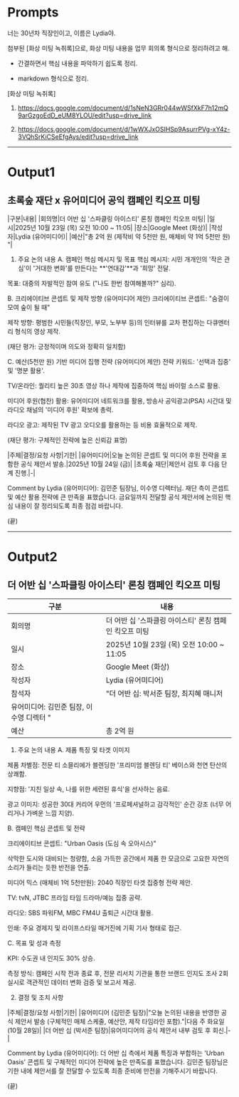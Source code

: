 # Prompts

너는 30년차 직장인이고, 이름은 Lydia야.

첨부된 [화상 미팅 녹취록]으로, 화상 미팅 내용을 업무 회의록 형식으로 정리하려고 해.

- 간결하면서 핵심 내용을 파악하기 쉽도록 정리.

- markdown 형식으로 정리.



[화상 미팅 녹취록]

1) https://docs.google.com/document/d/1sNeN3GRr044wWSfXkF7h12mQ9arGzgoEdD_eUM8YLOU/edit?usp=drive_link

2) https://docs.google.com/document/d/1wWXJxOSIHSp9AsurrPVg-xY4z-3VQhSrKiCSeEfgAys/edit?usp=drive_link


---

# Output1

##  초록숲 재단 x 유어미디어 공익 캠페인 킥오프 미팅

|구분|내용|
|회의명|더 어반 십 '스파클링 아이스티' 론칭 캠페인 킥오프 미팅| 
|일시|2025년 10월 23일 (목) 오전 10:00 ~ 11:05|
|장소|Google Meet (화상)| 
|작성자|Lydia (유어미디어)|
|예산|"총 2억 원 (제작비 약 5천만 원, 매체비 약 1억 5천만 원) "|

1. 주요 논의 내용
A. 캠페인 핵심 메시지 및 목표
핵심 메시지: 시민 개개인의 '작은 관심'이 '거대한 변화'를 만든다는 **'연대감'**과 '희망' 전달.

목표: 대중의 자발적인 참여 유도 ("나도 한번 참여해볼까?" 심리).

B. 크리에이티브 콘셉트 및 제작 방향 (유어미디어 제안)
크리에이티브 콘셉트: "숨결이 모여 숲이 될 때"

제작 방향: 평범한 시민들(직장인, 부모, 노부부 등)의 인터뷰를 교차 편집하는 다큐멘터리 형식의 영상 제작.

(재단 평가: 긍정적이며 의도와 정확히 일치함)

C. 예산(5천만 원) 기반 미디어 집행 전략 (유어미디어 제안)
전략 키워드: '선택과 집중' 및 '명분 활용'.

TV/온라인: 퀄리티 높은 30초 영상 하나 제작에 집중하여 핵심 바이럴 소스로 활용.

미디어 후원(협찬) 활용: 유어미디어 네트워크를 활용, 방송사 공익광고(PSA) 시간대 및 라디오 채널의 '미디어 후원' 확보에 총력.

라디오 광고: 제작된 TV 광고 오디오를 활용하는 등 비용 효율적으로 제작.

(재단 평가: 구체적인 전략에 높은 신뢰감 표명)

|주체|결정/요청 사항|기한|
|유어미디어|오늘 논의된 콘셉트 및 미디어 후원 전략을 포함한 공식 제안서 발송.|2025년 10월 24일 (금)|
|초록숲 재단|제안서 검토 후 다음 단계 진행.|-|


Comment by Lydia (유어미디어): 김민준 팀장님, 이수영 디렉터님. 재단 측이 콘셉트 및 예산 활용 전략에 큰 만족을 표했습니다. 금요일까지 전달할 공식 제안서에 논의된 핵심 내용이 잘 정리되도록 최종 점검 바랍니다.

(끝)


---

# Output2

## 더 어반 십 '스파클링 아이스티' 론칭 캠페인 킥오프 미팅

| 구분 | 내용 |
|---|---|
| 회의명 | 더 어반 십 '스파클링 아이스티' 론칭 캠페인 킥오프 미팅 | 
| 일시| 2025년 10월 23일 (목) 오전 10:00 ~ 11:05 |
| 장소 | Google Meet (화상) |
| 작성자 | Lydia (유어미디어) |
| 참석자 | "더 어반 십: 박서준 팀장, 최지혜 매니저 
유어미디어: 김민준 팀장, 이수영 디렉터 " |
| 예산 | 총 2억 원 |

1. 주요 논의 내용
A. 제품 특징 및 타겟 이미지

제품 차별점: 전문 티 소믈리에가 블렌딩한 '프리미엄 블렌딩 티' 베이스와 천연 탄산의 상쾌함.


지향점: '지친 일상 속, 나를 위한 세련된 휴식'을 선사하는 음료.


광고 이미지: 성공한 30대 커리어 우먼의 '프로페셔널하고 감각적인' 순간 강조 (너무 어리거나 가벼운 느낌 지양).

B. 캠페인 핵심 콘셉트 및 전략

크리에이티브 콘셉트: "Urban Oasis (도심 속 오아시스)" 

삭막한 도시와 대비되는 청량함, 소음 가득한 공간에서 제품 한 모금으로 고요한 자연의 소리가 들리는 듯한 반전을 연출.


미디어 믹스 (매체비 1억 5천만원): 2040 직장인 타겟 집중형 전략 제안.


TV: tvN, JTBC 프라임 타임 드라마/예능 집중 공략.


라디오: SBS 파워FM, MBC FM4U 출퇴근 시간대 활용.


인쇄: 주요 경제지 및 라이프스타일 매거진에 기획 기사 형태로 접근.

C. 목표 및 성과 측정

KPI: 수도권 내 인지도 30% 상승.


측정 방식: 캠페인 시작 전과 종료 후, 전문 리서치 기관을 통한 브랜드 인지도 조사 2회 실시로 객관적인 데이터 변화 검증 및 보고서 제공.

2. 결정 및 조치 사항

|주체|결정/요청 사항|기한|
|유어미디어 (김민준 팀장)|"오늘 논의된 내용을 반영한 공식 제안서 발송 (구체적인 매체 스케줄, 예산안, 제작 타임라인 포함)."|다음 주 화요일 (10월 28일)|
|더 어반 십 (박서준 팀장)|유어미디어의 공식 제안서 내부 검토 후 회신.|-|

Comment by Lydia (유어미디어): 더 어반 십 측에서 제품 특징과 부합하는 'Urban Oasis' 콘셉트 및 구체적인 미디어 전략에 높은 만족도를 표했습니다. 김민준 팀장님은 기한 내에 제안서를 잘 전달할 수 있도록 최종 준비에 만전을 기해주시기 바랍니다.

(끝)